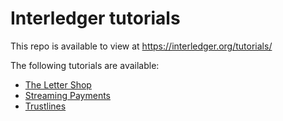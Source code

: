 # Interledger tutorials

This repo is available to view at https://interledger.org/tutorials/

The following tutorials are available:

* [The Letter Shop](./tree/master/letter-shop)
* [Streaming Payments](./tree/master/streaming-payments)
* [Trustlines](./tree/master/trustlines)

